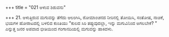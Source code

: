 +++
title = "021 ಅಳುವ ಶಿಶುವನು"

+++
21. ಅಳುತ್ತಿರುವ ಮಗುವನ್ನು ತೆಗೆದು ಆಲಂಗಿಸಿ, ರೋಮಾಂಚನದ ನೀರಿನಲ್ಲಿ ತೋಯಿಸಿ, ಸಂತೋಷ, ನಾಚಿಕೆ, ಭಯಗಳ ಹೋರಾಟದಲ್ಲಿ ಬಳಲಿದ ಕುಂತಿಯು "ಕುಲದ ಸಿರಿ ತಪ್ಪುವುದಲ್ಲಾ, ಇನ್ನು  ಮಗುವಿನಿಂದ ಅಗಲಬೇಕೆ? " ಎನ್ನುತ್ತ ಜನರ ಅಪವಾದ ಭೀತಿಯಿಂದ ಗಂಗಾನದಿಯಲ್ಲಿ ಮಗುವನ್ನು ಹಾಕಿದಳು.